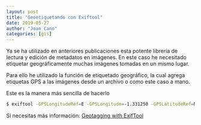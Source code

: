 ```yaml
---
layout: post
title: "Geoetiquetando con Exiftool"
date: 2019-05-27
author: "Joan Cano"
categories: [gis]
---
```


Ya se ha utilizado en anteriores publicaciones esta potente librería de lectura y edición de metadatos en imágenes. En este caso he necesitado etiquetar geográficamente muchas imágenes tomadas en un mismo lugar.

Para ello he utilizado la función de etiquetado geográfico, la cual agrega etiquetas GPS a las imágenes desde un archivo o como este caso a mano.

Este es la manera más sencilla de hacerlo

```bash
$ exiftool -GPSLongitudeRef=E -GPSLongitude=-1.331250 -GPSLatitudeRef=N -GPSLatitude=41.508822 *.tif
```

Si necesitas más información: [Geotagging with ExifTool](https://sno.phy.queensu.ca/~phil/exiftool/geotag.html)

